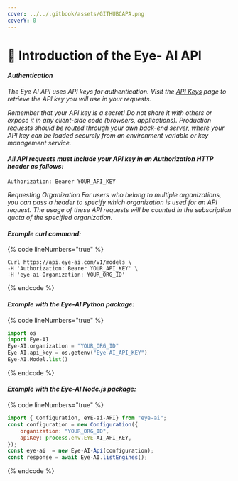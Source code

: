 ```yaml
---
cover: ../../.gitbook/assets/GITHUBCAPA.png
coverY: 0
---
```


# 🧿 Introduction of the Eye- AI API

#### _Authentication_

_The Eye AI API uses API keys for authentication. Visit the_ [_API Keys_](making-requests.md) _page to retrieve the API key you will use in your requests._

_Remember that your API key is a secret! Do not share it with others or expose it in any client-side code (browsers, applications). Production requests should be routed through your own back-end server, where your API key can be loaded securely from an environment variable or key management service._

#### _All API requests must include your API key in an Authorization HTTP header as follows:_

```
Authorization: Bearer YOUR_API_KEY
```

_Requesting Organization For users who belong to multiple organizations, you can pass a header to specify which organization is used for an API request. The usage of these API requests will be counted in the subscription quota of the specified organization._

#### _**Example curl command:**_

{% code lineNumbers="true" %}
```
Curl https://api.eye-ai.com/v1/models \
-H 'Authorization: Bearer YOUR_API_KEY' \
-H 'eye-ai-Organization: YOUR_ORG_ID'
```
{% endcode %}

#### _Example with the Eye-AI Python package:_

{% code lineNumbers="true" %}
```python
import os
import Eye-AI
Eye-AI.organization = "YOUR_ORG_ID"
Eye-AI.api_key = os.getenv("Eye-AI_API_KEY")
Eye-AI.Model.list()
```
{% endcode %}

#### _Example with the Eye-AI Node.js package:_

{% code lineNumbers="true" %}
```javascript
import { Configuration, eYE-ai-API} from "eye-ai";
const configuration = new Configuration({
    organization: "YOUR_ORG_ID",
    apiKey: process.env.EYE-AI_API_KEY,
});
const eye-ai  = new Eye-AI-Api(configuration);
const response = await Eye-AI.listEngines();
```
{% endcode %}

